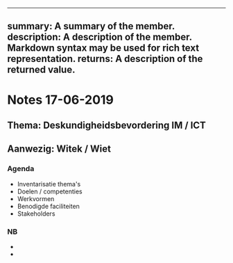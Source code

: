 ----
summary:      A summary of the member.
description:  A description of the member. Markdown syntax may be used for rich text representation.
returns:      A description of the returned value.
----

# Notes 17-06-2019

## Thema: Deskundigheidsbevordering IM / ICT
## Aanwezig: Witek / Wiet

### Agenda

- Inventarisatie thema's
- Doelen / competenties
- Werkvormen
- Benodigde faciliteiten
- Stakeholders

### NB
- 
- 

